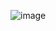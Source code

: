 ![image](https://github.com/afiqmaznan/laravel-filament/assets/95023912/cb094ee5-f307-4420-96f0-cca2ef0ce383)
